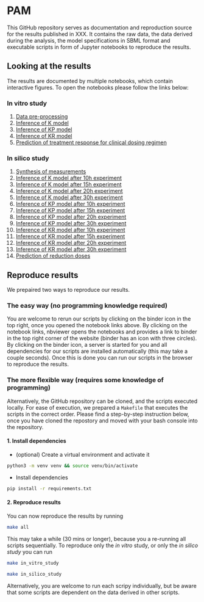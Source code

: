 # PAM

This GitHub repository serves as documentation and reproduction source for the results published in XXX. It contains the raw data, the data derived during the analysis, the model specifications in SBML format and executable scripts in form of Jupyter notebooks to reproduce the results.

## Looking at the results

The results are documented by multiple notebooks, which contain interactive figures. To open the notebooks please follow the links below:

### In vitro study

1. [Data pre-processing](https://nbviewer.org/github/DavAug/PAM/blob/main/data/raw_data/format_data.ipynb)
2. [Inference of K model](https://nbviewer.org/github/DavAug/PAM/blob/main/results/in_vitro_study/infer_K_model.ipynb)
3. [Inference of KP model](https://nbviewer.org/github/DavAug/PAM/blob/main/results/in_vitro_study/infer_KP_model.ipynb)
4. [Inference of KR model](https://nbviewer.org/github/DavAug/PAM/blob/main/results/in_vitro_study/infer_KR_model.ipynb)
5. [Prediction of treatment response for clinical dosing regimen](https://nbviewer.org/github/DavAug/PAM/blob/main/results/in_vitro_study/plot_results.ipynb)

### In silico study

1. [Synthesis of measurements](https://nbviewer.org/github/DavAug/PAM/blob/main/results/in_silico_study/synthesise_data.ipynb)
2. [Inference of K model after 10h experiment](https://nbviewer.org/github/DavAug/PAM/blob/main/results/in_silico_study/infer_K_model_after_10h.ipynb)
3. [Inference of K model after 15h experiment](https://nbviewer.org/github/DavAug/PAM/blob/main/results/in_silico_study/infer_K_model_after_15h.ipynb)
4. [Inference of K model after 20h experiment](https://nbviewer.org/github/DavAug/PAM/blob/main/results/in_silico_study/infer_K_model_after_20h.ipynb)
5. [Inference of K model after 30h experiment](https://nbviewer.org/github/DavAug/PAM/blob/main/results/in_silico_study/infer_K_model_after_30h.ipynb)
6. [Inference of KP model after 10h experiment](https://nbviewer.org/github/DavAug/PAM/blob/main/results/in_silico_study/infer_KP_model_after_10h.ipynb)
7. [Inference of KP model after 15h experiment](https://nbviewer.org/github/DavAug/PAM/blob/main/results/in_silico_study/infer_KP_model_after_15h.ipynb)
8. [Inference of KP model after 20h experiment](https://nbviewer.org/github/DavAug/PAM/blob/main/results/in_silico_study/infer_KP_model_after_20h.ipynb)
9. [Inference of KP model after 30h experiment](https://nbviewer.org/github/DavAug/PAM/blob/main/results/in_silico_study/infer_KP_model_after_30h.ipynb)
10. [Inference of KR model after 10h experiment](https://nbviewer.org/github/DavAug/PAM/blob/main/results/in_silico_study/infer_KR_model_after_10h.ipynb)
11. [Inference of KR model after 15h experiment](https://nbviewer.org/github/DavAug/PAM/blob/main/results/in_silico_study/infer_KR_model_after_15h.ipynb)
12. [Inference of KR model after 20h experiment](https://nbviewer.org/github/DavAug/PAM/blob/main/results/in_silico_study/infer_KR_model_after_20h.ipynb)
13. [Inference of KR model after 30h experiment](https://nbviewer.org/github/DavAug/PAM/blob/main/results/in_silico_study/infer_KR_model_after_30h.ipynb)
14. [Prediction of reduction doses](https://nbviewer.org/github/DavAug/PAM/blob/main/results/in_silico_study/predict_dose.ipynb)

## Reproduce results

We prepaired two ways to reproduce our results.

### The easy way (no programming knowledge required)

You are welcome to rerun our scripts by clicking on the binder icon in the top right, once you opened the notebook links above. By clicking on the notebook links,
nbviewer opens the notebooks and provides a link to binder in the top right corner of the website (binder has an icon with three circles). By clicking on the binder
icon, a server is started for you and all dependencies for our scripts are installed automatically (this may take a couple seconds). Once this is done you can run our scripts in the browser to reproduce the results.

### The more flexible way (requires some knowledge of programming)

Alternatively, the GitHub repository can be cloned, and the scripts executed locally. For ease of execution, we prepared a `Makefile` that executes the scripts in the correct order. Please find a step-by-step instruction below, once you have cloned the repostory and moved with your bash console into the repository.

#### 1. Install dependencies

- (optional) Create a virtual environment and activate it

```bash
python3 -m venv venv && source venv/bin/activate
```

- Install dependencies

```bash
pip install -r requirements.txt
```

#### 2. Reproduce results

You can now reproduce the results by running

```bash
make all
```

This may take a while (30 mins or longer), because you a re-running all scripts sequentially. To reproduce only the *in vitro* study, or only the *in silico study*
you can run

```bash
make in_vitro_study
```

```bash
make in_silico_study
```

Alternatively, you are welcome to run each scripy individually, but be aware that some scripts are dependent on the data derived in other scripts.
